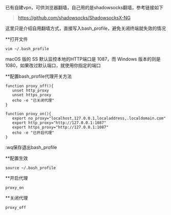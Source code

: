 
已有自建vpn，可供浏览器翻墙，自己用的是shadowsocks翻墙，参考链接如下
>https://github.com/shadowsocks/ShadowsocksX-NG

这里只是介绍自用翻墙方式，直接写入bash_profile，避免关闭终端就失效的情况

**打开文件
```
vim ~/.bash_profile
```

macOS 版的 SS 默认监控本地的HTTP端口是 1087，而 Windows 版本的则是 1080，如果改过默认端口，就使用你指定的端口

**配置bash_profile代理开关方法

```
function proxy_off(){
   unset http_proxy
   unset https_proxy
   echo -e "已关闭代理"
}

function proxy_on(){
   export no_proxy="localhost,127.0.0.1,localaddress,.localdomain.com"
   export http_proxy="http://127.0.0.1:1087"
   export https_proxy="http://127.0.0.1:1087"
   echo -e "已开启代理"
}
```
:wq保存退出bash_profile

**配置生效
```
source ~/.bash_profile
```

**开启代理
```
proxy_on
```

**关闭代理
```
proxy_off
```

